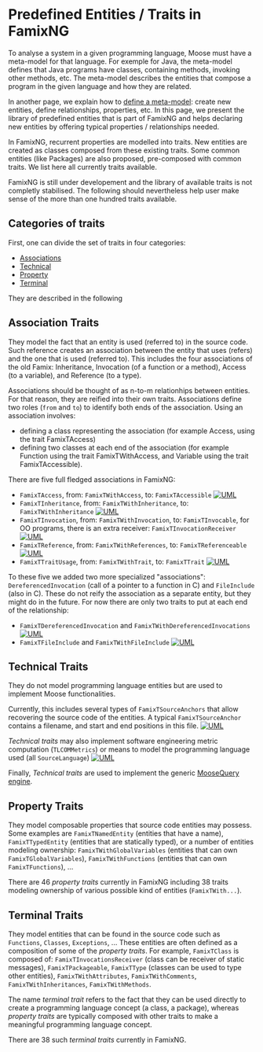 # Predefined Entities / Traits in FamixNG <!-- omit in toc -->

To analyse a system in a given programming language, Moose must have a meta-model for that language.
For exemple for Java, the meta-model defines that Java programs have classes, containing methods, invoking other methods, etc.
The meta-model describes the entities that compose a program in the given language and how they are related.

In another page, we explain how to [define a meta-model](CreateNewMetamodel.md): create new entities, define relationships, properties, etc.
In this page, we present the library of predefined entities that is part of FamixNG and helps declaring new entities by offering typical properties / relationships needed.

In FamixNG, recurrent properties are modelled into traits.
New entities are created as classes composed from these existing traits.
Some common entities (like Packages) are also proposed, pre-composed with common traits.
We list here all currently traits available.

FamixNG is still under developement and the library of available traits is not completly stabilised.
The following should nevertheless help user make sense of the more than one hundred traits available.

## Categories of traits

First, one can divide the set of traits in four categories:
- [Associations](#association-traits)
- [Technical](#technical-traits)
- [Property](#property-traits)
- [Terminal](#terminal-traits)

They are described in the following

## Association Traits

They model the fact that an entity is used (referred to) in the source code.
Such reference creates an association between the entity that uses (refers) and the one that is used (referred to).
This includes the four associations of the old Famix: Inheritance, Invocation (of a function or a method), Access (to a variable), and Reference (to a type).

Associations should be thought of as n-to-m relationhips between entities.
For that reason, they are reified into their own traits.
Associations define two roles (`from` and `to`) to identify both ends of the association.
Using an association involves:
- defining a class representing the association (for example Access, using the trait FamixTAccess)
- defining two classes at each end of the association (for example Function using the trait FamixTWithAccess, and Variable using the trait FamixTAccessible).

There are five full fledged associations in FamixNG:
- `FamixTAccess`, from: `FamixTWithAccess`, to: `FamixTAccessible`
  [![UML](https://img.shields.io/badge/external-UML-green)](Diagrams/access.png)
- `FamixTInheritance`, from: `FamixTWithInheritance`, to: `FamixTWithInheritance`
  [![UML](https://img.shields.io/badge/external-UML-green)](Diagrams/inheritance.png)
- `FamixTInvocation`, from: `FamixTWithInvocation`, to: `FamixTInvocable`, for OO programs, there is an extra receiver: `FamixTInvocationReceiver`
  [![UML](https://img.shields.io/badge/external-UML-green)](Diagrams/invocation.png)
- `FamixTReference`, from: `FamixTWithReferences`, to: `FamixTReferenceable`
  [![UML](https://img.shields.io/badge/external-UML-green)](Diagrams/reference.png)
- `FamixTTraitUsage`, from: `FamixTWithTrait`, to: `FamixTTrait`
  [![UML](https://img.shields.io/badge/external-UML-green)](Diagrams/usetrait.png)

To these five we added two more specialized "associations":
`DereferencedInvocation` (call of a pointer to a function in C) and `FileInclude` (also in C).
These do not reify the association as a separate entity, but they might do in the future.
For now there are only two traits to put at each end of the relationship:
- `FamixTDereferencedInvocation` and `FamixTWithDereferencedInvocations`
  [![UML](https://img.shields.io/badge/external-UML-green)](Diagrams/derefInvok.png)
- `FamixTFileInclude` and `FamixTWithFileInclude`
  [![UML](https://img.shields.io/badge/external-UML-green)](Diagrams/fileInclude.png)


## Technical Traits

They do not model programming language entities but are used to implement Moose functionalities.

Currently, this includes several types of `FamixTSourceAnchors` that allow recovering the source code of the entities.
A typical `FamixTSourceAnchor` contains a filename, and start and end positions in this file.
[![UML](https://img.shields.io/badge/external-UML-green)](Diagrams/access.png)

*Technical traits* may also implement software engineering metric computation (`TLCOMMetrics`) or means to model the programming language used (all `SourceLanguage`)
[![UML](https://img.shields.io/badge/external-UML-green)](Diagrams/technic.png)

Finally, *Technical traits* are used to implement the generic [MooseQuery engine](https://moosequery.ferlicot.fr/).



## Property Traits

They model composable properties that source code entities may possess.
Some examples are `FamixTNamedEntity` (entities that have a name), `FamixTTypedEntity` (entities that are statically typed), or a number of entities modeling ownership: `FamixTWithGlobalVariables` (entities that can own `FamixTGlobalVariables`), `FamixTWithFunctions` (entities that can own `FamixTFunctions`), ... 

There are 46 *property traits* currently in FamixNG including 38 traits modeling ownership of various possible kind of entities (`FamixTWith...`).

## Terminal Traits

 They model entities that can be found in the source code such as `Functions`, `Classes`, `Exceptions`, ...
These entities are often defined as a composition of some of the *property traits*.
For example, `FamixTClass` is composed of: `FamixTInvocationsReceiver` (class can be receiver of static messages), `FamixTPackageable`, `FamixTType` (classes can be used to type other entities), `FamixTWithAttributes`, `FamixTWithComments`, `FamixTWithInheritances`, `FamixTWithMethods`.

The name *terminal trait* refers to the fact that they can be used directly to create a programming language concept (a class, a package), whereas *property traits* are typically composed with other traits to make a meaningful programming language concept.

There are 38 such *terminal traits* currently in FamixNG.

